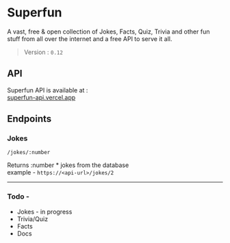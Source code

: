 # Superfun
A vast, free & open collection of Jokes, Facts, Quiz, Trivia and other fun stuff from all over the internet and a free API to serve it all.

> Version : `0.12`

## API
Superfun API is available at : <br>
[superfun-api.vercel.app](https://superfun-api.vercel.app/)

## Endpoints
### Jokes
```
/jokes/:number
```
Returns :number * jokes from the database <br/>
example - `https://<api-url>/jokes/2` <br/>

---

### Todo - 
- Jokes - in progress
- Trivia/Quiz
- Facts
- Docs
